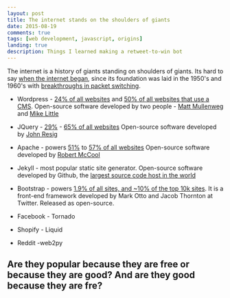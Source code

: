 ```yaml
---
layout: post
title: The internet stands on the shoulders of giants
date: 2015-08-19
comments: true
tags: [web development, javascript, origins]
landing: true
description: Things I learned making a retweet-to-win bot
---
```


The internet is a history of giants standing on shoulders of giants. Its hard to say [when the internet began](https://en.wikipedia.org/wiki/History_of_the_Internet), since its foundation was laid in the 1950's and 1960's with [breakthroughs in packet switching](https://en.wikipedia.org/wiki/Network_packet).

- Wordpress - [24% of all websites](http://w3techs.com/technologies/overview/content_management/all) and [50% of all websites that use a CMS](https://trends.builtwith.com/cms). Open-source software developed by two people - [Matt Mullenweg](https://en.wikipedia.org/wiki/Matt_Mullenweg) and [Mike Little](https://en.wikipedia.org/wiki/Mike_Little)
  
- JQuery - [29%](https://trends.builtwith.com/javascript) - [65% of all websites](http://w3techs.com/technologies/overview/javascript_library/all)
  Open-source software developed by [John Resig](https://en.wikipedia.org/wiki/John_Resig)
  
- Apache - powers [51%](https://trends.builtwith.com/web-server) to [57% of all websites](http://w3techs.com/technologies/overview/web_server/all)
  Open-source software developed by [Robert McCool](https://en.wikipedia.org/wiki/Robert_McCool)

- Jekyll - most popular static site generator. Open-source software developed by Github, the  [largest source code host in the world](http://flosshub.org/sites/flosshub.org/files/lean-ghtorrent.pdf)

- Bootstrap - powers [1.9% of all sites, and ~10% of the top 10k sites](https://trends.builtwith.com/docinfo/Twitter-Bootstrap). It is a front-end framework developed by Mark Otto and Jacob Thornton at Twitter. Released as open-source.

- Facebook - Tornado

- Shopify - Liquid

- Reddit -web2py

## Are they popular because they are free or because they are good? And are they good because they are fre?

